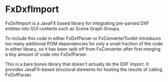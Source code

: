 # FxDxfImport

FxDxfImport is a JavaFX based library for integrating pre-parsed DXF entities into GUI contexts such as Scene Graph Groups. 

To include this code in either FxDxfParser or FxConverterToolkit introduces too many additional POM dependencies for only a small fraction of the code in either library, so it has been split off from FxConverter after first merging a tiny amount of code into FxDxfParser.

This is a bare bones library that doesn't actually do the DXF Import. It provides JavaFX-based structural elements for hosting the results of calling FxDxfParser.
